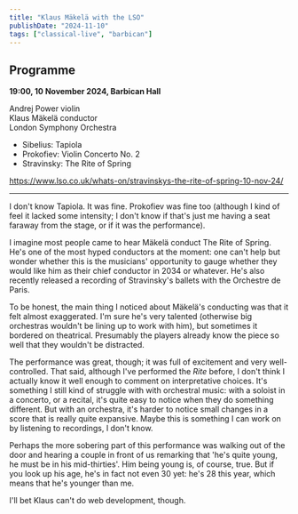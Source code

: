 ```yaml
---
title: "Klaus Mäkelä with the LSO"
publishDate: "2024-11-10"
tags: ["classical-live", "barbican"]
---
```


## Programme

**19:00, 10 November 2024, Barbican Hall**

Andrej Power violin<br />
Klaus Mäkelä conductor<br />
London Symphony Orchestra

- Sibelius: Tapiola
- Prokofiev: Violin Concerto No. 2
- Stravinsky: The Rite of Spring

https://www.lso.co.uk/whats-on/stravinskys-the-rite-of-spring-10-nov-24/

-----

I don't know Tapiola.
It was fine.
Prokofiev was fine too (although I kind of feel it lacked some intensity; I don't know if that's just me having a seat faraway from the stage, or if it was the performance).

I imagine most people came to hear Mäkelä conduct The Rite of Spring.
He's one of the most hyped conductors at the moment: one can't help but wonder whether this is the musicians' opportunity to gauge whether they would like him as their chief conductor in 2034 or whatever.
He's also recently released a recording of Stravinsky's ballets with the Orchestre de Paris.

To be honest, the main thing I noticed about Mäkelä's conducting was that it felt almost exaggerated.
I'm sure he's very talented (otherwise big orchestras wouldn't be lining up to work with him), but sometimes it bordered on theatrical.
Presumably the players already know the piece so well that they wouldn't be distracted.

The performance was great, though; it was full of excitement and very well-controlled.
That said, although I've performed the _Rite_ before, I don't think I actually know it well enough to comment on interpretative choices.
It's something I still kind of struggle with with orchestral music: with a soloist in a concerto, or a recital, it's quite easy to notice when they do something different.
But with an orchestra, it's harder to notice small changes in a score that is really quite expansive.
Maybe this is something I can work on by listening to recordings, I don't know.

Perhaps the more sobering part of this performance was walking out of the door and hearing a couple in front of us remarking that 'he's quite young, he must be in his mid-thirties'.
Him being young is, of course, true.
But if you look up his age, he's in fact not even 30 yet: he's 28 this year, which means that he's younger than me.

I'll bet Klaus can't do web development, though.
